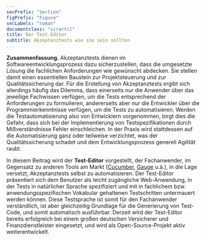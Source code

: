 ```yaml
---
secPrefix: "Section"
figPrefix: "Figure"
secLabels: "roman"
documentclass: "scrartcl"
title: Der Test-Editor
subtitle: Akzeptanztests wie sie sein sollten
...
```


**Zusammenfassung.** Akzeptanztests dienen im Softwareentwicklungsprozess dazu sicherzustellen, dass die umgesetzte Lösung die fachlichen Anforderungen wie gewünscht abdecken. Sie stellen damit einen essentiellen Baustein zur Projektsteuerung und zur Qualitätssicherung dar. Für die Erstellung von Akzeptanztests ergibt sich allerdings häufig das Dilemma, dass einerseits nur die Anwender über das jeweilige Fachwissen verfügen, um die Tests entsprechend der Anforderungen zu formulieren, andererseits aber nur die Entwickler über die Programmierkenntnisse verfügen, um die Tests zu automatisieren. Werden die Testautomatisierung also von Entwicklern vorgenommen, birgt dies die Gefahr, dass sich bei der Implementierung von Testspezifikationen durch Mißverständnisse Fehler einschleichen. In der Praxis wird stattdessen auf die Automatisierung ganz oder teilweise verzichtet, was der Qualitätssicherung schadet und dem Entwicklungsprozess generell Agilität raubt.

In diesem Beitrag wird der **Test-Editor** vorgestellt, der Fachanwender, im Gegensatz zu anderen Tools am Markt ([Cucumber](https://cucumber.io/), [Gauge](https://gauge.org/) u.ä.), in die Lage versetzt, Akzeptanztests selbst zu automatisieren. Der Test-Editor präsentiert sich dem Benutzer als leicht zugängliche Web-Anwendung, in der Tests in natürlicher Sprache spezifiziert und mit in fachlichem bzw. anwendungsspezifischen Vokabular gehaltenen Testschritten untermauert werden können. Diese Testsprache ist somit für den Fachanwender verständlich, ist aber gleichzeitig Grundlage für die Generierung von Test-Code, und somit automatisch ausführbar. Derzeit wird der Test-Editor bereits erfolgreich bei einem großen deutschen Versicherer und Finanzdienstleister eingesetzt, und wird als Open-Source-Projekt aktiv weiterentwickelt.
